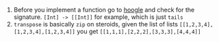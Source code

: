 1. Before you implement a function go to [hoogle](https://hoogle.haskell.org/) and check for the signature. `[Int] -> [[Int]]` for example, which is just `tails`
2. ``transpose`` is basically ``zip`` on steroids, given the list of lists ``[[1,2,3,4],[1,2,3,4],[1,2,3,4]]`` you get ``[[1,1,1],[2,2,2],[3,3,3],[4,4,4]]``
